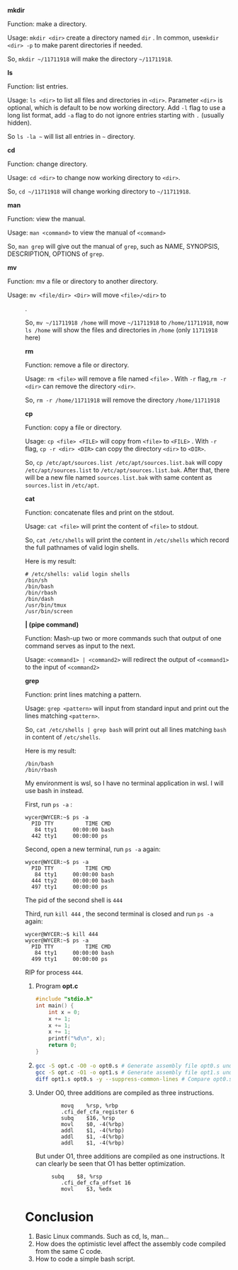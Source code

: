 **mkdir**

Function: make a directory.

Usage: `mkdir <dir>`  create a directory named `dir` . In common, use`mkdir <dir> -p` to make parent directories if needed.

So, `mkdir ~/11711918` will make the directory `~/11711918`.



**ls**

Function: list entries.

Usage: `ls <dir>` to list all files and directories in `<dir>`. Parameter `<dir>` is optional, which is default to be now working directory. Add `-l` flag to use a long list format, add `-a` flag to do not ignore entries starting with `.` (usually hidden). 

So `ls -la ~` will list all entries in `~` directory.



**cd**

Function: change directory.

Usage: `cd <dir>` to change now working directory to `<dir>`.

So, `cd ~/11711918` will change working directory to `~/11711918`.





**man**

Function: view the manual.

Usage: `man <command>` to view the manual of `<command>`

So, `man grep` will give out the manual of `grep`, such as NAME, SYNOPSIS, DESCRIPTION, OPTIONS of `grep`.



**mv**

Function: mv a file or directory to another directory.

Usage: `mv <file/dir> <Dir>` will move `<file>/<dir>` to <Dir>.

So, `mv ~/11711918 /home` will move `~/11711918` to `/home/11711918`, now `ls /home` will show the files and directories in `/home` (only `11711918` here) 



**rm**

Function: remove a file or directory.

Usage: `rm <file>` will remove a file named `<file>` . With `-r` flag,`rm -r <dir>` can remove the directory `<dir>`.

So, `rm -r /home/11711918` will remove the directory `/home/11711918`



**cp**

Function: copy a file or directory.

Usage: `cp <file> <FILE>` will copy from `<file>` to `<FILE>` . With `-r` flag, `cp -r <dir> <DIR>` can copy the directory `<dir>` to `<DIR>`.

So, `cp /etc/apt/sources.list /etc/apt/sources.list.bak` will copy `/etc/apt/sources.list` to `/etc/apt/sources.list.bak`. After that, there will be a new file named `sources.list.bak` with same content as `sources.list` in `/etc/apt`.



**cat**

Function: concatenate files and print on the stdout.

Usage: `cat <file>` will print the content of `<file>` to stdout.

So, `cat /etc/shells` will print the content in `/etc/shells` which record the full pathnames of valid login shells.

Here is my result:

```
# /etc/shells: valid login shells
/bin/sh
/bin/bash
/bin/rbash
/bin/dash
/usr/bin/tmux
/usr/bin/screen
```



**| (pipe command)**

Function: Mash-up two or more commands such that output of one command serves as input to the next.

Usage: `<command1> | <command2>` will redirect the output of `<command1>` to the input of `<command2>`



**grep**

Function: print lines matching a pattern.

Usage: `grep <pattern>` will input from standard input and print out the lines matching `<pattern>`.



So, `cat /etc/shells | grep bash` will print out all lines matching `bash` in content of `/etc/shells`.

Here is my result:

```
/bin/bash
/bin/rbash
```



My environment is wsl, so I have no terminal application in wsl. I will use bash in instead.

First, run `ps -a` :

```
wycer@WYCER:~$ ps -a
  PID TTY          TIME CMD
   84 tty1     00:00:00 bash
  442 tty1     00:00:00 ps  
```

Second, open a new terminal, run `ps -a` again:

``` 
wycer@WYCER:~$ ps -a
  PID TTY          TIME CMD
   84 tty1     00:00:00 bash
  444 tty2     00:00:00 bash
  497 tty1     00:00:00 ps
```

The pid of the second shell is `444`

Third, run `kill 444` , the second terminal is closed and run `ps -a` again:

```
wycer@WYCER:~$ kill 444
wycer@WYCER:~$ ps -a
  PID TTY          TIME CMD
   84 tty1     00:00:00 bash
  499 tty1     00:00:00 ps
```

RIP for process `444`.



1. Program **opt.c**

   ``` c
   #include "stdio.h"
   int main() {
       int x = 0;
       x += 1;
       x += 1;
       x += 1;
       printf("%d\n", x);
       return 0;
   }
   ```

2. ``` bash
   gcc -S opt.c -O0 -o opt0.s # Generate assembly file opt0.s under O0
   gcc -S opt.c -O1 -o opt1.s # Generate assembly file opt1.s under O1
   diff opt1.s opt0.s -y --suppress-common-lines # Compare opt0.s and opt1.s  side-by-side (-y) without common lines (--suppres-common-lines)
   ```

3. Under O0, three additions are compiled as three instructions.

   ``` 
           movq    %rsp, %rbp
           .cfi_def_cfa_register 6
           subq    $16, %rsp
           movl    $0, -4(%rbp)
           addl    $1, -4(%rbp)
           addl    $1, -4(%rbp)
           addl    $1, -4(%rbp)
   ```

   But under O1, three additions are compiled as one instructions. It can clearly be seen that O1 has better optimization.

   ``` 
   		subq    $8, %rsp
           .cfi_def_cfa_offset 16
           movl    $3, %edx
   ```

   

   





# Conclusion

1. Basic Linux commands. Such as cd, ls, man...
2. How does the optimistic level affect the assembly code compiled from the same C code.
3. How to code a simple bash script.